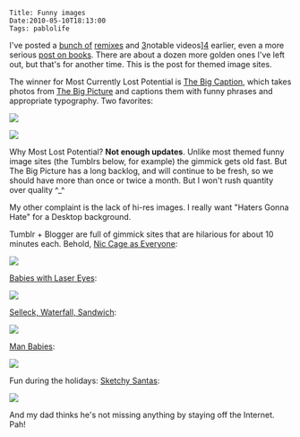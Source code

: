     Title: Funny images
    Date:2010-05-10T18:13:00
    Tags: pablolife

I've posted a [bunch of][1] [remixes][2] and [3]notable videos][4] earlier,
even a more serious [post on books][4]. There are about a dozen more golden ones
I've left out, but that's for another time. This is the post for themed image
sites.

The winner for Most Currently Lost Potential is [The Big Caption][5], which
takes photos from [The Big Picture][6] and captions them with funny phrases
and appropriate typography. Two favorites:

[![][7]][8]

[![][9]][10]

Why Most Lost Potential? **Not enough updates**. Unlike most themed funny
image sites (the Tumblrs below, for example) the gimmick gets old fast. But
The Big Picture has a long backlog, and will continue to be fresh, so we
should have more than once or twice a month. But I won't rush quantity over
quality ^_^

My other complaint is the lack of hi-res images. I really want "Haters Gonna
Hate" for a Desktop background.

Tumblr + Blogger are full of gimmick sites that are hilarious for about 10
minutes each. Behold, [Nic Cage as Everyone][11]:

[![][12]][13]

[Babies with Laser Eyes][14]:

[![][15]][16]

[Selleck, Waterfall, Sandwich][17]:

[![][18]][19]

[Man Babies][20]:

[![][21]][22]

Fun during the holidays: [Sketchy Santas][23]:

[![][24]][25]

And my dad thinks he's not missing anything by staying off the Internet. Pah!


   [1]: http://www.morepaul.com/2010/04/baal-bless-internet.html
   [2]: http://www.morepaul.com/2010/04/another-remix.html
   [3]: http://www.morepaul.com/2010/04/being-lucky-being-strange-being-lucky.html
   [4]: http://www.morepaul.com/2010/03/books-books-musical-fruit.html
   [5]: http://thebigcaption.com/
   [6]: http://www.boston.com/bigpicture/
   [7]: http://4.bp.blogspot.com/_3ys1dwfzc2w/S-izjzg61DI/AAAAAAAAAEw/S02yoCtnm3Q/s320/epicbaptismi.jpg
   [8]: http://4.bp.blogspot.com/_3ys1dwfzc2w/S-izjzg61DI/AAAAAAAAAEw/S02yoCtnm3Q/s1600/epicbaptismi.jpg
   [9]: http://4.bp.blogspot.com/_3ys1dwfzc2w/S-izjYXEmBI/AAAAAAAAAEo/V8wyNcwYYvI/s320/hatersgonnahate.png
   [10]: http://4.bp.blogspot.com/_3ys1dwfzc2w/S-izjYXEmBI/AAAAAAAAAEo/V8wyNcwYYvI/s1600/hatersgonnahate.png
   [11]: http://niccageaseveryone.blogspot.com/
   [12]: http://3.bp.blogspot.com/_3ys1dwfzc2w/S-i0YsjyHnI/AAAAAAAAAE4/u-RxJoP5gXA/s320/CATcatwoman_pfeiffer.jpg
   [13]: http://3.bp.blogspot.com/_3ys1dwfzc2w/S-i0YsjyHnI/AAAAAAAAAE4/u-RxJoP5gXA/s1600/CATcatwoman_pfeiffer.jpg
   [14]: http://babieswithlasereyes.com/
   [15]: http://2.bp.blogspot.com/_3ys1dwfzc2w/S-i0ymeBjwI/AAAAAAAAAFY/Y-mIIvDM0Mk/s320/babbywithlasereyes.jpg
   [16]: http://2.bp.blogspot.com/_3ys1dwfzc2w/S-i0ymeBjwI/AAAAAAAAAFY/Y-mIIvDM0Mk/s1600/babbywithlasereyes.jpg
   [17]: http://selleckwaterfallsandwich.tumblr.com/
   [18]: http://4.bp.blogspot.com/_3ys1dwfzc2w/S-i0ZME1AzI/AAAAAAAAAFI/Cxscxfrgt0I/s320/selleckwaterfallsandwich.jpg
   [19]: http://4.bp.blogspot.com/_3ys1dwfzc2w/S-i0ZME1AzI/AAAAAAAAAFI/Cxscxfrgt0I/s1600/selleckwaterfallsandwich.jpg
   [20]: http://manbabies.com/
   [21]: http://1.bp.blogspot.com/_3ys1dwfzc2w/S-i0YycnE9I/AAAAAAAAAFA/M8Oyp5xtjyE/s320/manbabies.jpg
   [22]: http://1.bp.blogspot.com/_3ys1dwfzc2w/S-i0YycnE9I/AAAAAAAAAFA/M8Oyp5xtjyE/s1600/manbabies.jpg
   [23]: http://www.sketchysantas.com/
   [24]: http://1.bp.blogspot.com/_3ys1dwfzc2w/S-i0Zb2t61I/AAAAAAAAAFQ/AAJwYI2kbi0/s320/sketchysanta.jpg
   [25]: http://1.bp.blogspot.com/_3ys1dwfzc2w/S-i0Zb2t61I/AAAAAAAAAFQ/AAJwYI2kbi0/s1600/sketchysanta.jpg
